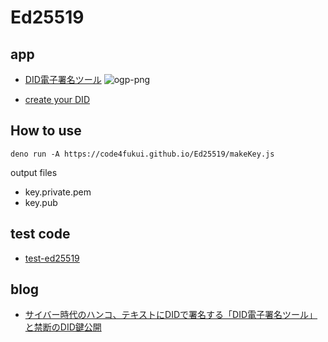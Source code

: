 # Ed25519

## app

- [DID電子署名ツール](https://code4fukui.github.io/Ed25519/)
![ogp-png](https://user-images.githubusercontent.com/1715217/170382910-b9e75ff5-72cd-485d-b179-a7ae5fc918e5.png)

- [create your DID](https://code4fukui.github.io/Ed25519/createDID.html)

## How to use

```
deno run -A https://code4fukui.github.io/Ed25519/makeKey.js
```
output files
- key.private.pem
- key.pub

## test code

- [test-ed25519](https://github.com/taisukef/forge-es/blob/es/examples/test-ed25519.js)

## blog

- [サイバー時代のハンコ、テキストにDIDで署名する「DID電子署名ツール」と禁断のDID鍵公開](https://fukuno.jig.jp/3591)
